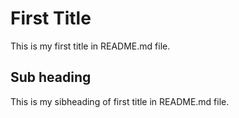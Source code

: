 # First Title

This is my first title in README.md file.

## Sub heading
This is my sibheading of first title in README.md file.
